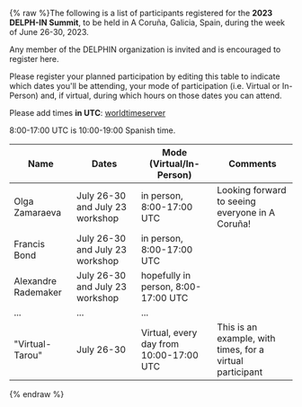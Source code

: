 {% raw %}The following is a list of participants registered for the **2023 DELPH-IN Summit**, to be held in A Coruña, Galicia, Spain, during the week of June 26-30, 2023. 

Any member of the DELPHIN organization is invited and is encouraged to register here.

Please register your planned participation by editing this table to indicate which dates you'll
be attending, your mode of participation (i.e. Virtual or In-Person) and, if virtual, during which hours on those dates you can attend.

Please add times **in UTC**:
[worldtimeserver](https://www.worldtimeserver.com/meeting-planner-times.aspx?&L0=UTC&Day=18&Mon=7&Y=2022&L1=US-WA&L2=SG&L3=BR-RJ&L4=&L5=&L6=&L7=)

8:00-17:00 UTC is 10:00-19:00 Spanish time.

| Name | Dates | Mode (Virtual/In-Person) | Comments |
-------|------ | ----- | ---------|
|Olga Zamaraeva | July 26-30 and July 23 workshop | in person, 8:00-17:00 UTC | Looking forward to seeing everyone in A Coruña!|
|Francis Bond|July 26-30 and July 23 workshop | in person, 8:00-17:00 UTC ||
|Alexandre Rademaker|July 26-30 and July 23 workshop | hopefully in person, 8:00-17:00 UTC ||
| ... | ... | ... |
| "Virtual-Tarou" | July 26-30 | Virtual, every day from 10:00-17:00 UTC  | This is an example, with times, for a virtual participant |
<update date omitted for speed>{% endraw %}